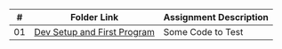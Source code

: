 |   #   | Folder Link | Assignment Description |
| :---: | ----------- | ---------------------- |
|01       | <a href = "https://github.com/LandenSJones/4443-2D-PyGame-Jones/tree/master/Assignments/A03"/>Dev Setup and First Program | Some Code to Test |
